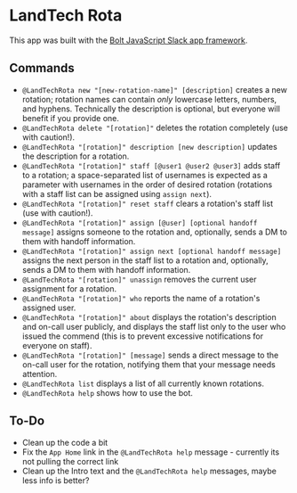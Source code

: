 # LandTech Rota

This app was built with the [Bolt JavaScript Slack app framework](https://github.com/slackapi/bolt).

## Commands

* `@LandTechRota new "[new-rotation-name]" [description]` creates a new rotation; rotation names can contain _only_ lowercase letters, numbers, and hyphens. Technically the description is optional, but everyone will benefit if you provide one.
* `@LandTechRota delete "[rotation]"` deletes the rotation completely (use with caution!).
* `@LandTechRota "[rotation]" description [new description]` updates the description for a rotation.
* `@LandTechRota "[rotation]" staff [@user1 @user2 @user3]` adds staff to a rotation; a space-separated list of usernames is expected as a parameter with usernames in the order of desired rotation (rotations with a staff list can be assigned using `assign next`).
* `@LandTechRota "[rotation]" reset staff` clears a rotation's staff list (use with caution!).
* `@LandTechRota "[rotation]" assign [@user] [optional handoff message]` assigns someone to the rotation and, optionally, sends a DM to them with handoff information.
* `@LandTechRota "[rotation]" assign next [optional handoff message]` assigns the next person in the staff list to a rotation and, optionally, sends a DM to them with handoff information.
* `@LandTechRota "[rotation]" unassign` removes the current user assignment for a rotation.
* `@LandTechRota "[rotation]" who` reports the name of a rotation's assigned user.
* `@LandTechRota "[rotation]" about` displays the rotation's description and on-call user publicly, and displays the staff list only to the user who issued the commend (this is to prevent excessive notifications for everyone on staff).
* `@LandTechRota "[rotation]" [message]` sends a direct message to the on-call user for the rotation, notifying them that your message needs attention.
* `@LandTechRota list` displays a list of all currently known rotations.
* `@LandTechRota help` shows how to use the bot.

## To-Do

- Clean up the code a bit
- Fix the `App Home` link in the `@LandTechRota help` message - currently its not pulling the correct link
- Clean up the Intro text and the `@LandTechRota help` messages, maybe less info is better?  